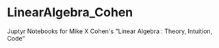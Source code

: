 # LinearAlgebra_Cohen
Juptyr Notebooks for Mike X Cohen's "Linear Algebra : Theory, Intuition,  Code"
